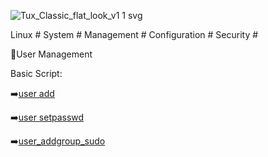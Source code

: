 
![Tux_Classic_flat_look_v1 1 svg](https://github.com/krimsoda/Linux-Notes/assets/160830222/54b23f2e-99c3-45d3-81a7-e90c6d724f95)


Linux # System # Management # Configuration # Security # 

:helicopter:User Management

Basic Script:

  :arrow_right:[user add](user_add.sh)

  :arrow_right:[user setpasswd](user_setpasword.sh)

  :arrow_right:[user_addgroup_sudo](user_addgroup_sudo.sh)
